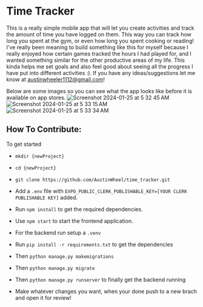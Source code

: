# Time Tracker
This is a really simple mobile app that will let you create activities and track the amount of time you have logged on them.
This way you can track how long you spent at the gym, or even how long you spent cooking or reading!
I've really been meaning to build something like this for myself because I really enjoyed how certain games tracked the hours I had played for, and I wanted something similar for the other productive areas of my life. This kinda helps me set goals and also feel good about seeing all the progress I have put into different activities :).
If you have any ideas/suggestions let me know at austinwheeler1112@gmail.com!

Below are some images so you can see what the app looks like before it is available on app stores.
![Screenshot 2024-01-25 at 5 32 45 AM](https://github.com/AustinWheel/time_tracker/assets/114939170/d878a8e5-7235-4237-9221-3f8a839bb005)
![Screenshot 2024-01-25 at 5 33 15 AM](https://github.com/AustinWheel/time_tracker/assets/114939170/0bf495bf-d146-4a32-b1af-6694a340c593)
![Screenshot 2024-01-25 at 5 33 34 AM](https://github.com/AustinWheel/time_tracker/assets/114939170/6266e7e9-c0f0-4112-8152-ee816e016dea)


## How To Contribute:
To get started
- `mkdir {newProject}`
- `cd {newProject}`
- `git clone https://github.com/AustinWheel/time_tracker.git`
- Add a `.env` file with `EXPO_PUBLIC_CLERK_PUBLISHABLE_KEY=[YOUR CLERK PUBLISHABLE KEY]` added.
- Run `npm install` to get the required dependencies.
- Use `npm start` to start the frontend application.

- For the backend run setup a `.venv`
- Run `pip install -r requirements.txt` to get the dependencies
- Then `python manage.py makemigrations`
- Then `python manage.py migrate`
- Then `python manage.py runserver` to finally get the backend running
- Make whatever changes you want, when your done push to a new brach and open it for review!
